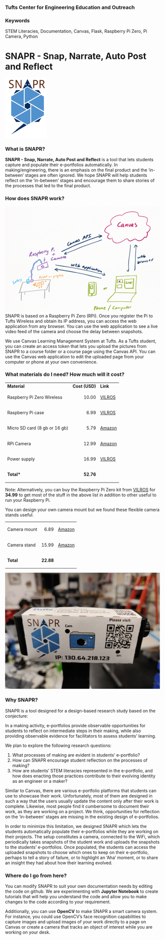 ### Tufts Center for Engineering Education and Outreach

### Keywords

STEM Literacies, Documentation, Canvas, Flask, Raspberry Pi Zero, Pi Camera, Python

# SNAPR - Snap, Narrate, Auto Post and Reflect
![SNAPR logo](images/SNAPR-details0.png )

### What is SNAPR? 

**SNAPR - Snap, Narrate, Auto Post and Reflect** is a tool that lets students capture and populate their e-portfolios automatically. In making/engineering, there is an emphasis on the final product and the ‘in-between’ stages are often ignored. We hope SNAPR will help students reflect on the ‘in-between’ stages and encourage them to share stories of the processes that led to the final product. 


### How does SNAPR work?
![How it works](images/SNAPR-details1.PNG)
SNAPR is based on a Raspberry Pi Zero (RPi). Once you register the Pi to Tufts Wireless and obtain its IP address, you can access the web application from any browser. You can use the web application to see a live video feed of the camera and choose the delay between snapshots. 

We use Canvas Learning Management System at Tufts. As a Tufts student, you can create an access token that lets you upload the pictures from SNAPR to a course folder or a course page using the Canvas API. You can use the Canvas web application to edit the uploaded page from your computer or phone at your own convenience. 

### What materials do I need? How much will it cost?

<table>
  <tr>
   <td><strong>Material</strong>
   </td>
   <td><strong>Cost (USD)</strong>
   </td>
   <td><strong>Link</strong>
   </td>
  </tr>
  <tr>
   <td>Raspberry Pi Zero Wireless
   </td>
   <td><p style="text-align: right">
10.00</p>

   </td>
   <td><a href="https://vilros.com/collections/raspberry-pi-boards/products/raspberry-pi-zero-w">VILROS</a>
   </td>
  </tr>
  <tr>
   <td>Raspberry Pi case
   </td>
   <td><p style="text-align: right">
6.99</p>

   </td>
   <td><a href="https://vilros.com/collections/raspberry-pi-accessories/products/raspberry-pi-zero-2-piece-snap-together-case">VILROS</a>
   </td>
  </tr>
  <tr>
   <td>Micro SD card (8 gb or 16 gb)
   </td>
   <td><p style="text-align: right">
5.79</p>

   </td>
   <td><a href="https://www.amazon.com/Sandisk-Ultra-Micro-UHS-I-Adapter/dp/B073K14CVB/ref=sr_1_2?keywords=micro+sd+card+sandisk+16gb&qid=1575729126&sr=8-2">Amazon</a>
   </td>
  </tr>
  <tr>
   <td>RPi Camera
   </td>
   <td><p style="text-align: right">
12.99</p>

   </td>
   <td><a href="https://www.amazon.com/Arducam-Megapixels-Sensor-OV5647-Raspberry/dp/B012V1HEP4/ref=sr_1_1_sspa?keywords=rpi+camera&qid=1575729200&sr=8-1-spons&psc=1&spLa=ZW5jcnlwdGVkUXVhbGlmaWVyPUFRQVpHWVBVNVJEMjYmZW5jcnlwdGVkSWQ9QTAyNDcwMzBCWFRPMlNTSzNHRDImZW5jcnlwdGVkQWRJZD1BMDM2NDgwMjJVRVhQNlNLRTY1R1Mmd2lkZ2V0TmFtZT1zcF9hdGYmYWN0aW9uPWNsaWNrUmVkaXJlY3QmZG9Ob3RMb2dDbGljaz10cnVl">Amazon</a>
   </td>
  </tr>
  <tr>
   <td>Power supply 
   </td>
   <td><p style="text-align: right">
16.99</p>

   </td>
   <td><a href="https://vilros.com/collections/raspberry-pi-accessories/products/vilros-usb-c-5v-3a-power-supply-with-switch-designed-for-pi-4">VILROS</a>
   </td>
  </tr>
  <tr>
   <td><strong>Total*</strong>
   </td>
   <td><p style="text-align: right">
<strong>52.76</strong></p>

   </td>
   <td>
   </td>
  </tr>
</table>

Note: Alternatively, you can buy the Raspberry Pi Zero kit from [VILROS](https://vilros.com/products/raspberry-pi-zero-w-complete-kit-black) for **34.99** to get most of the stuff in the above list in addition to other useful to run your Raspberry Pi. 

You can design your own camera mount but we found these flexible camera stands useful. 

<table>
  <tr>
   <td>Camera mount
   </td>
   <td><p style="text-align: right">
6.89</p>

   </td>
   <td><a href="https://www.amazon.com/AILUN-Rotatable-Adjustable-Compatible-Camcorder/dp/B072KNBV21/ref=sxin_0_ac_d_rm?ac_md=0-0-cGhvbmUgY2FtZXJhIG1vdW50-ac_d_rm&keywords=phone+camera+mount&pd_rd_i=B072KNBV21&pd_rd_r=0889507c-e14b-4d81-8cca-31ccc2cd01ff&pd_rd_w=AqQvK&pd_rd_wg=tRmff&pf_rd_p=e2f20af2-9651-42af-9a45-89425d5bae34&pf_rd_r=0367C05Y13CYQWH6K1BP&psc=1&qid=1575729424">Amazon</a>
   </td>
  </tr>
  <tr>
   <td>Camera stand
   </td>
   <td><p style="text-align: right">
15.99</p>

   </td>
   <td><a href="https://www.amazon.com/Inch-Webcam-Stand-Gooseneck-Pipishell/dp/B07ZH78VDM/ref=sr_1_22?keywords=flexible+gopro+mount&qid=1575729829&s=electronics&sr=1-22">Amazon</a>
   </td>
  </tr>
  <tr>
   <td><strong>Total</strong>
   </td>
   <td><p style="text-align: right">
<strong>22.88</strong></p>

   </td>
   <td>
   </td>
  </tr>
</table>

![How it works](images/SNAPR-details2.jpg)
### Why SNAPR?

SNAPR is a tool designed for a design-based research study based on the conjecture: 

In a making activity, e-portfolios provide observable opportunities for students to reflect on intermediate steps in their making, while also providing observable evidence for facilitators to assess students’ learning. 

We plan to explore the following research questions: 

1. What processes of making are evident in students’ e-portfolio? 
2. How can SNAPR encourage student reflection on the processes of making? 
3. How are students’ STEM literacies represented in the e-portfolio, and how does enacting those practices contribute to their evolving identity as an engineer or a maker?

Similar to Canvas, there are various e-portfolio platforms  that students can use to showcase their work. Unfortunately, most of them are designed in such a way that the users usually update the content only after their work is complete. Likewise, most people find it cumbersome to document their work, as they are working on a project. We think, opportunities for reflection on the ‘in-between’ stages are missing in the existing design of e-portfolios. 

In order to minimize this limitation, we designed SNAPR which lets the students automatically populate their e-portfolios while they are working on their projects. The setup constitutes a camera, connected to the WiFi, which periodically takes snapshots of the student work and uploads the snapshots to the students’ e-portfolios. Once populated, the students can access the uploaded snapshots to choose which ones to keep on their e-portfolio, perhaps to tell a story of failure, or to highlight an ‘Aha’ moment, or to share an insight they had about how their learning evolved. 


### Where do I go from here?

You can modify SNAPR to suit your own documentation needs by editing the code on github. We are experimenting with **Jupyter Notebook** to create tutorials that will help you understand the code and allow you to make changes to the code according to your requirement. 

Additionally, you can use **OpenCV** to make SNAPR a smart camera system. For instance, you could use OpenCV’s face recognition capabilities to capture images and upload images of your work directly to a page on Canvas or create a camera that tracks an object of interest while you are working on your desk.  
